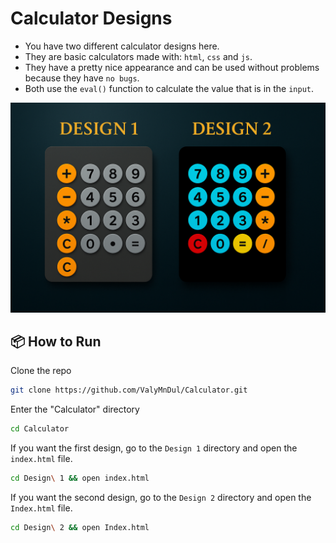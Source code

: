 # Calculator Designs
- You have two different calculator designs here.  
- They are basic calculators made with: `html`, `css` and `js`.  
- They have a pretty nice appearance and can be used without problems because they have `no bugs`.  
- Both use the `eval()` function to calculate the value that is in the `input`.

![Designs](./MD_Assets/Designs.png)

## 📦 How to Run

Clone the repo
```bash
git clone https://github.com/ValyMnDul/Calculator.git
```
Enter the "Calculator" directory
```bash
cd Calculator
```
If you want the first design, go to the `Design 1` directory and open the `index.html` file.  
```bash
cd Design\ 1 && open index.html
```
If you want the second design, go to the `Design 2` directory and open the `Index.html` file.
```bash
cd Design\ 2 && open Index.html
```  
